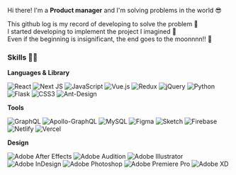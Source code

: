 
Hi there! I'm a <strong>Product manager</strong> and I'm solving problems in the world 😎 <br/> 

This github log is my record of developing to solve the problem 🏃 <br/>
I started developing to implement the project I imagined 🔧<br/>
Even if the beginning is insignificant, the end goes to the moonnnn!! 🚀

  
  ### Skills 🏋🏻
<strong> Languages & Library </strong> <br/>

![React](https://img.shields.io/badge/react-%2320232a.svg?style=flat-square&logo=appveyor&logo=react&logoColor=%2361DAFB)
![Next JS](https://img.shields.io/badge/Next-black?style=flat-square&logo=appveyor&logo=next.js&logoColor=white)
![JavaScript](https://img.shields.io/badge/javascript-%23323330.svg?style=flat-square&logo=appveyor&logo=javascript&logoColor=%23F7DF1E)
![Vue.js](https://img.shields.io/badge/vuejs-%2335495e.svg?style=flat-square&logo=appveyor&logo=vuedotjs&logoColor=%234FC08D)
![Redux](https://img.shields.io/badge/redux-%23593d88.svg?style=flat-square&logo=appveyor&logo=redux&logoColor=white)
![jQuery](https://img.shields.io/badge/jquery-%230769AD.svg?style=flat-square&logo=appveyor&logo=jquery&logoColor=white)
![Python](https://img.shields.io/badge/python-3670A0?style=flat-square&logo=appveyor&logo=python&logoColor=ffdd54)
![Flask](https://img.shields.io/badge/flask-%23000.svg?style=flat-square&logo=appveyor&logo=flask&logoColor=white)
![CSS3](https://img.shields.io/badge/css3-%231572B6.svg??style=flat-square&logo=appveyor&logo=css3&logoColor=white)
![Ant-Design](https://img.shields.io/badge/-AntDesign-%230170FE?style=flat-square&logo=appveyor&logo=ant-design&logoColor=white)

 <strong> Tools </strong> <br/>
 
![GraphQL](https://img.shields.io/badge/-GraphQL-E10098?style=flat-square&logo=appveyor&logo=graphql&logoColor=white)
![Apollo-GraphQL](https://img.shields.io/badge/-ApolloGraphQL-311C87?style=flat-square&logo=appveyor&logo=apollo-graphql)
![MySQL](https://img.shields.io/badge/mysql-%2300f.svg?style=flat-square&logo=appveyor&logo=mysql&logoColor=white)
![Figma](https://img.shields.io/badge/figma-%23F24E1E.svg?style=flat-square&logo=appveyor&logo=figma&logoColor=white)
![Sketch](https://img.shields.io/badge/Sketch-FFB387?style=flat-square&logo=appveyor&logo=sketch&logoColor=black)
![Firebase](https://img.shields.io/badge/firebase-%23039BE5.svg?style=flat-square&logo=appveyor&logo=firebase)
![Netlify](https://img.shields.io/badge/netlify-%23000000.svg?style=flat-square&logo=appveyor&logo=netlify&logoColor=#00C7B7)
![Vercel](https://img.shields.io/badge/vercel-%23000000.svg?style=flat-square&logo=appveyor&logo=vercel&logoColor=white)

  <strong> Design </strong> <br/>
  
![Adobe After Effects](https://img.shields.io/badge/Adobe%20After%20Effects-9999FF.svg?style=flat-square&logo=appveyor&logo=Adobe%20After%20Effects&logoColor=white)
![Adobe Audition](https://img.shields.io/badge/Adobe%20Audition-9999FF.svg?style=flat-square&logo=appveyor&logo=Adobe%20Audition&logoColor=white)
![Adobe Illustrator](https://img.shields.io/badge/adobeillustrator-%23FF9A00.svg?style=flat-square&logo=appveyor&logo=adobeillustrator&logoColor=white)
![Adobe InDesign](https://img.shields.io/badge/Adobe%20InDesign-49021F?style=flat-square&logo=appveyor&logo=adobeindesign&logoColor=white)
![Adobe Photoshop](https://img.shields.io/badge/adobephotoshop-%2331A8FF.svg?style=flat-square&logo=appveyor&logo=adobephotoshop&logoColor=white)
![Adobe Premiere Pro](https://img.shields.io/badge/Adobe%20Premiere%20Pro-9999FF.svg?style=flat-square&logo=appveyor&logo=Adobe%20Premiere%20Pro&logoColor=white)
![Adobe XD](https://img.shields.io/badge/Adobe%20XD-470137?style=flat-square&logo=appveyor&logo=Adobe%20XD&logoColor=#FF61F6)




